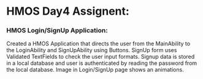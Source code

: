 # HMOS Day4 Assignent:
### HMOS Login/SignUp Application:
Created a HMOS Application that directs the user from the MainAbility to the LoginAbility and SignUpAbility using Buttons.
SignUp form uses Validated TextFields to check the user input formats.
Signup data is stored in a local database and user is authenticated by reading the password from the local database.
Image in Login/SignUp page shows an animations.